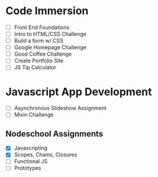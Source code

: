 # Code Immersion

- [ ] Front End Foundations
- [ ] Intro to HTML/CSS Challenge
- [ ] Build a form w/ CSS
- [ ] Google Homepage Challenge
- [ ] Good Coffee Challenge
- [ ] Create Portfolio Site
- [ ] JS Tip Calculator

# Javascript App Development

- [ ] Asynchronous Slideshow Assignment
- [ ] Mixin Challenge

## Nodeschool Assignments

- [x] Javascripting
- [x] Scopes, Chains, Closures
- [ ] Functional JS
- [ ] Prototypes
